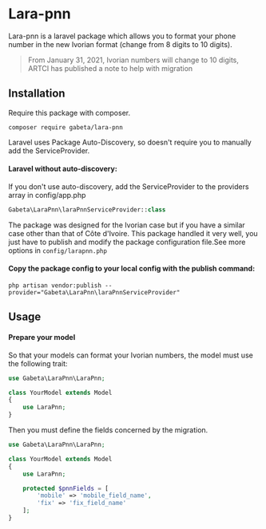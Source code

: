 # Lara-pnn
Lara-pnn is a laravel package which allows you to format your phone number
in the new Ivorian format (change from 8 digits to 10 digits).

> From January 31, 2021, Ivorian numbers will change to 10 digits, ARTCI has published a note to help with migration

## Installation
Require this package with composer.
```shell
composer require gabeta/lara-pnn
```
Laravel uses Package Auto-Discovery, so doesn't require you to manually add the ServiceProvider.

#### Laravel without auto-discovery:
If you don't use auto-discovery, add the ServiceProvider to the providers array in config/app.php

```php
Gabeta\LaraPnn\laraPnnServiceProvider::class
```

The package was designed for the Ivorian case but if you have a similar case
other than that of Côte d'Ivoire. This package handled it very well, you just have to publish and
modify the package configuration file.See more options in `config/larapnn.php`

#### Copy the package config to your local config with the publish command:

```shell
php artisan vendor:publish --provider="Gabeta\LaraPnn\laraPnnServiceProvider"
```

## Usage

#### Prepare your model

So that your models can format your Ivorian numbers, the model must use the following trait:
```php
use Gabeta\LaraPnn\LaraPnn;

class YourModel extends Model
{
    use LaraPnn;
}
```

Then you must define the fields concerned by the migration.
```php
use Gabeta\LaraPnn\LaraPnn;

class YourModel extends Model
{
    use LaraPnn;

    protected $pnnFields = [
        'mobile' => 'mobile_field_name',
        'fix' => 'fix_field_name'
    ];
}
```
